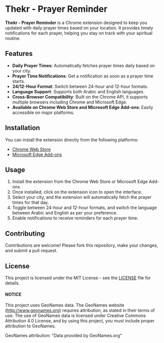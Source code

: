 # Thekr - Prayer Reminder

**Thekr - Prayer Reminder** is a Chrome extension designed to keep you updated with daily prayer times based on your location. It provides timely notifications for each prayer, helping you stay on track with your spiritual routine.

## Features

- **Daily Prayer Times**: Automatically fetches prayer times daily based on your city.
- **Prayer Time Notifications**: Get a notification as soon as a prayer time starts.
- **24/12-Hour Format**: Switch between 24-hour and 12-hour formats.
- **Language Support**: Supports both Arabic and English languages.
- **Cross-Browser Compatibility**: Built on the Chrome API, it supports multiple browsers including Chrome and Microsoft Edge.
- **Available on Chrome Web Store and Microsoft Edge Add-ons**: Easily accessible on major platforms.

## Installation

You can install the extension directly from the following platforms:
- [Chrome Web Store](#)
- [Microsoft Edge Add-ons](#)

## Usage

1. Install the extension from the Chrome Web Store or Microsoft Edge Add-ons.
2. Once installed, click on the extension icon to open the interface.
3. Select your city, and the extension will automatically fetch the prayer times for that day.
4. Toggle between 24-hour and 12-hour formats, and switch the language between Arabic and English as per your preference.
5. Enable notifications to receive reminders for each prayer time.

## Contributing

Contributions are welcome! Please fork this repository, make your changes, and submit a pull request.

## License

This project is licensed under the MIT License - see the [LICENSE](LICENSE) file for details.

#### NOTICE
This project uses GeoNames data. The GeoNames website (http://www.geonames.org) requires attribution, as stated in their terms of use. The use of GeoNames data is licensed under Creative Commons Attribution 4.0 License, and by using this project, you must include proper attribution to GeoNames.

GeoNames attribution:
"Data provided by GeoNames.org"

